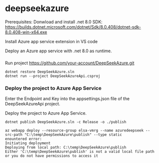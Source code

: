 # deepseekazure

Prerequisites:
Donwload and install .net 8.0 SDK:
https://builds.dotnet.microsoft.com/dotnet/Sdk/8.0.408/dotnet-sdk-8.0.408-win-x64.exe

Install Azure app service extension in VS code

Deploy an Azure app service with .net 8.0 as runtime.

###
Run project https://github.com/your-account/DeepSeekAzure.git
```
dotnet restore DeepSeekAzure.sln
dotnet run --project DeepSeekAzureApi.csproj
```
### Deploy the project to Azure App Service
Enter the Endpoint and Key into the appsettings.json file of the DeepSeekAzureApi project.

Deploy the project to Azure App Service.
```
dotnet publish DeepSeekAzure.sln -c Release -o ./publish

az webapp deploy --resource-group elsa-vmrg --name azuredeepseek --src-path "C:\temp\DeepSeekAzure\publish" --type static
enountered error:
Initiating deployment
Deploying from local path: C:\temp\DeepSeekAzure\publish
Either 'C:\temp\DeepSeekAzure\publish' is not a valid local file path or you do not have permissions to access it
```
